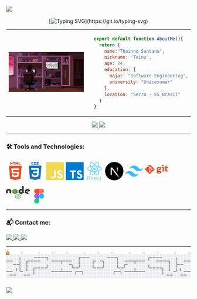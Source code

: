![](https://capsule-render.vercel.app/api?type=waving&height=100&color=007ACC&section=header&reversal=false&fontAlign=50&animation=twinkling)

<div align="center" >

[![Typing SVG](https://readme-typing-svg.demolab.com?font=Fira+Code&size=30&pause=1000&width=780&lines=Hello+World%2C+I'm+Tainu%2C+frontend+developer!)](https://git.io/typing-svg)

</div>

<table align="center" border="0" cellspacing="0" cellpadding="0">
  <tr>
    <td style="border: 0;">
      <img width="450" src="tainu.gif" />
    </td>
    <td style="border: 0; vertical-align: top; padding-left: 20px;">

```js
export default function AboutMe(){
  return {
    name:"Tháinno Santana",
    nickname: "Tainu",
    age: 24,
    education: {
      major: "Software Engineering",
      university: "Unicesumar"
    },
    location: "Serra - ES Brasil"
  }
}

```
  </td>
  </tr>
</table>

<div align="center">
  <a href="https://github.com/Thainno">
    <img height="180px" src="https://github-readme-stats.vercel.app/api?username=Thainno&show_icons=true&theme=transparent&include_all_commits=true&count_private=true"/>
    <img height="180px" src="https://github-readme-stats.vercel.app/api/top-langs/?username=Thainno&layout=compact&langs_count=7&theme=transparent"/>
  </a>
</div>

---

### 🛠️ Tools and Technologies:

<div>
  <img title="HTML5" height="50" width="50" src="https://raw.githubusercontent.com/devicons/devicon/master/icons/html5/html5-plain-wordmark.svg"/>
  <img title="CSS3" height="50" width="50" src="https://raw.githubusercontent.com/devicons/devicon/master/icons/css3/css3-plain-wordmark.svg"/>
  <img title="JavaScript" height="50" width="50" src="https://raw.githubusercontent.com/devicons/devicon/master/icons/javascript/javascript-plain.svg"/>
  <img title="TypeScript" height="50" width="50" src="https://raw.githubusercontent.com/devicons/devicon/master/icons/typescript/typescript-plain.svg"/>
  <img title="React.js" height="50" width="50" src="https://raw.githubusercontent.com/devicons/devicon/master/icons/react/react-original-wordmark.svg"/>
  <img title="Next.js" height="50" width="50" src="https://raw.githubusercontent.com/devicons/devicon/master/icons/nextjs/nextjs-original.svg"/>
  <img title="Tailwind CSS" height="50" width="50" src="https://raw.githubusercontent.com/devicons/devicon/master/icons/tailwindcss/tailwindcss-original.svg"/>
  <img title="Git" height="60" width="65" src="https://raw.githubusercontent.com/devicons/devicon/master/icons/git/git-plain-wordmark.svg"/>
  <img title="Node.js" height="60" width="65" src="https://raw.githubusercontent.com/devicons/devicon/master/icons/nodejs/nodejs-original-wordmark.svg"/>
  <img title="Figma" height="40" width="40" src="https://raw.githubusercontent.com/devicons/devicon/master/icons/figma/figma-original.svg"/>
</div>

---

### 📬 Contact me:

<div>
  <a href="https://www.instagram.com/thainno.santana/" target="_blank">
    <img src="https://img.shields.io/badge/Instagram-%23E4405F.svg?style=for-the-badge&logo=Instagram&logoColor=white"/>
  </a>
  <a href="https://www.linkedin.com/in/thainno-santana/" target="_blank">
    <img src="https://img.shields.io/badge/linkedin-%230077B5.svg?style=for-the-badge&logo=linkedin&logoColor=white"/>
  </a>
  <a href="mailto:th&#97;innosv&#64;gm&#97;il.com" target="_blank">
    <img src="https://img.shields.io/badge/Gmail-D14836?style=for-the-badge&logo=gmail&logoColor=white"/>
  </a>
</div>

---

<picture>
  <source media="(prefers-color-scheme: dark)" srcset="https://raw.githubusercontent.com/Thainno/Thainno/output/pacman-contribution-graph-dark.svg">
  <source media="(prefers-color-scheme: light)" srcset="https://raw.githubusercontent.com/Thainno/Thainno/output/pacman-contribution-graph.svg">
  <img alt="pacman contribution graph" src="https://raw.githubusercontent.com/Thainno/Thainno/output/pacman-contribution-graph.svg">
</picture>

![](https://capsule-render.vercel.app/api?type=waving&height=100&color=007ACC&section=footer&reversal=false&fontAlign=50&animation=twinkling)
